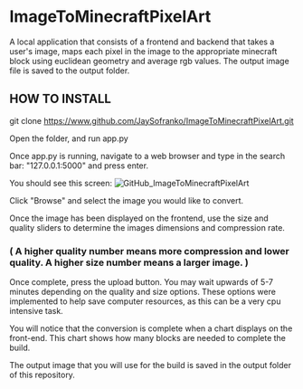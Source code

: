 # ImageToMinecraftPixelArt
A local application that consists of a frontend and backend that takes a user's image, maps each pixel in the image to the appropriate minecraft block using euclidean geometry and average rgb values. The output image file is saved to the output folder.

## HOW TO INSTALL

git clone https://www.github.com/JaySofranko/ImageToMinecraftPixelArt.git

Open the folder, and run app.py

Once app.py is running, navigate to a web browser and type in the search bar: "127.0.0.1:5000" and press enter.

You should see this screen:
![GitHub_ImageToMinecraftPixelArt](https://github.com/user-attachments/assets/ddfcfdb4-7be5-4f0d-95d6-9dc7781c7e32)

Click "Browse" and select the image you would like to convert.

Once the image has been displayed on the frontend, use the size and quality sliders to determine the images dimensions and compression rate.
### ( A higher quality number means more compression and lower quality. A higher size number means a larger image. )

Once complete, press the upload button. You may wait upwards of 5-7 minutes depending on the quality and size options. These options were implemented to help save computer resources, as this can be a very cpu intensive task.

You will notice that the conversion is complete when a chart displays on the front-end. This chart shows how many blocks are needed to complete the build.

The output image that you will use for the build is saved in the output folder of this repository. 
